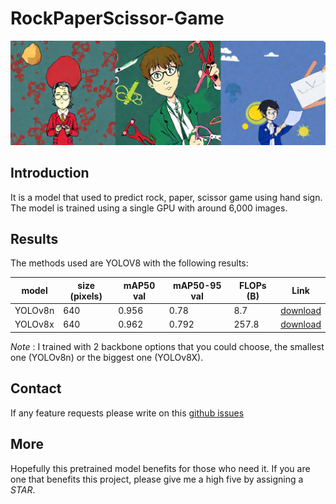 # RockPaperScissor-Game

![RockPaperScissor-Game](contents/rps-youtube.png)

## Introduction
It is a model that used to predict rock, paper, scissor game using hand sign. The model is trained using a single GPU with around 6,000 images. 

## Results
The methods used are YOLOV8 with the following results:

| model | size (pixels) | mAP50 val | mAP50-95 val | FLOPs (B) | Link |
| ----- | ------------- | --------- | ------------ | --------- | ---- |
|YOLOv8n| 640| 0.956 | 0.78 | 8.7 | [download](https://huggingface.co/hamhanry/RockPaperScissor-Game/blob/main/yolov8n-best.pt)
|YOLOv8x| 640| 0.962 | 0.792 | 257.8 | [download](https://huggingface.co/hamhanry/RockPaperScissor-Game/blob/main/yolo8x-best.pt)

*Note* : I trained with 2 backbone options that you could choose, the smallest one (YOLOv8n) or the biggest one (YOLOv8X).

## Contact
If any feature requests please write on this [github issues](https://github.com/hamhanry/RockPaperScissor-Game/issues)

## More
Hopefully this pretrained model benefits for those who need it. If you are one that benefits this project, please give me a high five by assigning a *STAR*.
